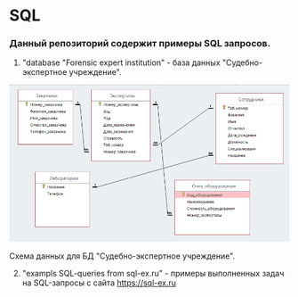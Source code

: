 # SQL

### Данный репозиторий содержит примеры SQL запросов.

1. "database "Forensic expert institution" - база данных "Судебно-экспертное учреждение". 

![Header](https://github.com/annAviator/SQL/blob/main/db.png)

Схема данных для БД "Судебно-экспертное учреждение".


2. "exampls SQL-queries from sql-ex.ru" - примеры выполненных задач на SQL-запросы с сайта https://sql-ex.ru 



